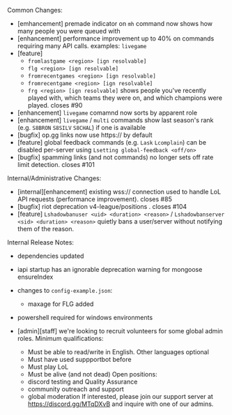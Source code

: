 Common Changes:
- [emhancement] premade indicator on `mh` command now shows how many people you were queued with
- [enhancement] performance improvement up to 40% on commands requiring many API calls. examples: `livegame`
- [feature]
    - `fromlastgame <region> [ign resolvable]`
    - `flg <region> [ign resolvable]`
    - `fromrecentgames <region> [ign resolvable]`
    - `fromrecentgame <region> [ign resolvable]`
    - `frg <region> [ign resolvable]`
    shows people you've recently played with, which teams they were on, and which champions were played. closes #90
- [enhancement] `livegame` comamnd now sorts by apparent role
- [enhancement] `livegame` / `multi` commands show last season's rank (e.g. `S8BRON` `S8SILV` `S8CHAL`) if one is available
- [bugfix] op.gg links now use https:// by default
- [feature] global feedback commands (e.g. `Lask` `Lcomplain`) can be disabled per-server using `Lsetting global-feedback <off/on>`
- [bugfix] spamming links (and not commands) no longer sets off rate limit detection. closes #101


Internal/Administrative Changes:
- [internal][enhancement] existing wss:// connection used to handle LoL API requests (performance improvement). closes #85
- [bugfix] riot deprecation v4-league/positions . closes #104
- [feature] `Lshadowbanuser <uid> <duration> <reason>` / `Lshadowbanserver <sid> <duration> <reason>` quietly bans a user/server without notifying them of the reason.


Internal Release Notes:
- dependencies updated
- iapi startup has an ignorable deprecation warning for mongoose ensureIndex
- changes to `config-example.json`:
    - maxage for FLG added
- powershell required for windows environments


- [admin][staff] we're looking to recruit volunteers for some global admin roles. Minimum qualifications:
    - Must be able to read/write in English. Other languages optional
    - Must have used suppportbot before
    - Must play LoL
    - Must be alive (and not dead)
Open positions:
    - discord testing and Quality Assurance
    - community outreach and support
    - global moderation
If interested, please join our support server at <https://discord.gg/MTqDXvB> and inquire with one of our admins.